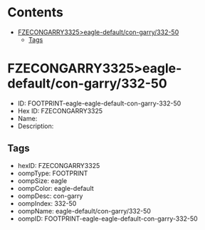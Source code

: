 



Contents
========

* [FZECONGARRY3325>eagle-default/con-garry/332-50](#fzecongarry3325eagle-defaultcon-garry332-50)
	* [Tags](#tags)

# FZECONGARRY3325>eagle-default/con-garry/332-50

- ID: FOOTPRINT-eagle-eagle-default-con-garry-332-50
- Hex ID: FZECONGARRY3325
- Name: 
- Description: 

## Tags

- hexID: FZECONGARRY3325
- oompType: FOOTPRINT
- oompSize: eagle
- oompColor: eagle-default
- oompDesc: con-garry
- oompIndex: 332-50
- oompName: eagle-default/con-garry/332-50
- oompID: FOOTPRINT-eagle-eagle-default-con-garry-332-50
